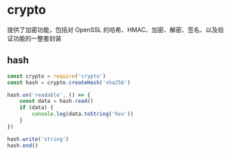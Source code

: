 # crypto

提供了加密功能，包括对 OpenSSL 的哈希、HMAC、加密、解密、签名、以及验证功能的一整套封装

## hash

```js
const crypto = require('crypto')
const hash = crypto.createHash('sha256')

hash.on('readable', () => {
    const data = hash.read()
    if (data) {
        console.log(data.toString('hex'))
    }
})

hash.write('string')
hash.end()
```
